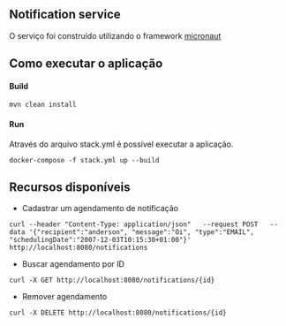 ## Notification service

O serviço foi construído utilizando o framework [micronaut](https://micronaut.io/)

## Como executar o aplicação

#### Build

```
mvn clean install
```

#### Run

Através do arquivo stack.yml é possível executar a aplicação.

```
docker-compose -f stack.yml up --build
```

## Recursos disponíveis

- Cadastrar um agendamento de notificação

```
curl --header "Content-Type: application/json"   --request POST   --data '{"recipient":"anderson", "message":"Oi", "type":"EMAIL", "schedulingDate":"2007-12-03T10:15:30+01:00"}'   http://localhost:8080/notifications
```

- Buscar agendamento por ID

```
curl -X GET http://localhost:8080/notifications/{id}
```

- Remover agendamento

```
curl -X DELETE http://localhost:8080/notifications/{id}
```